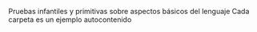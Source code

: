 Pruebas infantiles y primitivas sobre aspectos básicos del lenguaje
Cada carpeta es un ejemplo autocontenido
